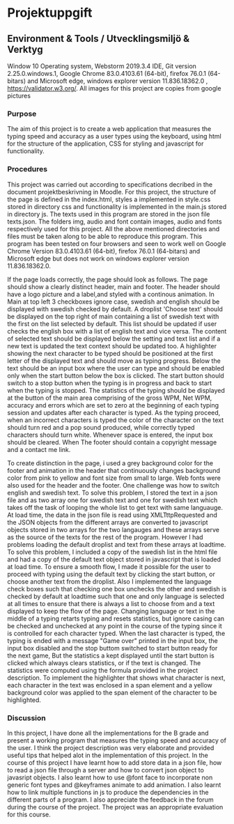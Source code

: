 # Projektuppgift

## Environment & Tools / Utvecklingsmiljö & Verktyg
Window 10 Operating system, Webstorm 2019.3.4 IDE, Git version 2.25.0.windows.1, Google Chrome 83.0.4103.61 (64-bit), 
firefox 76.0.1 (64-bitars) and Microsoft edge, windows explorer version 11.836.18362.0
, https://validator.w3.org/.
All images for this project are copies from google pictures

### Purpose
The aim of this project is to create a web application that measures the typing speed and accuracy as a user types using the keyboard, 
using html for the structure of the application, CSS for styling and javascript for functionality.

### Procedures
This project was carried out according to specifications decribed in the document projektbeskrivning in Moodle.
For this project, the structure of the page is defined in the index.html, styles a implemented in style.css stored 
in directory css and functionality is implemented in the main.js stored in directory js. The texts used in this program are 
stored in the json file texts.json. The folders img, audio and font contain images, audio and fonts respectively used 
for this project. All the above mentioned directories and files must be taken along to be able to reproduce this program.
This program has been tested on four browsers and seen to work well on Google Chrome Version 83.0.4103.61 (64-bit), 
firefox 76.0.1 (64-bitars) and Microsoft edge but does not work on windows explorer version 11.836.18362.0.


If the page loads correctly, the page should look as follows. The page should show a clearly distinct header, main and footer. 
The header should have a logo picture and a label,and styled with a continous animation. 
In Main at top left 3 checkboxes ignore case, swedish and english should be displayed with swedish checked by default. 
A droplist 'Choose text' should be displayed on the top right of main containing a list of swedish text with the first on the list 
selected by default. This list should be updated if user checks the english box with a list of english text and vice versa. 
The content of selected text should be displayed below the setting and text list and if a new text is updated the 
text context should be updated too. A highlighter showing the next character to be typed should be positioned at the first
  letter of the displayed text and should move as typing progress. Below the text should be an input box where the user 
  can type and should be enabled only when the start button below the box is clicked. The start button should switch to a stop 
  button when the typing is in progress and back to start when the typing is stopped. The statistics of the typing should 
  be displayed at the button of the main area comprising of the gross WPM, Net WPM, accuracy and errors which are set to zero 
  at the beginning of each typing session and updates after each character is typed. As the typing proceed, when an 
  incorrect characters is typed the color of the character on the text should turn red and a pop sound produced, while 
  correctly typed characters should turn white. Whenever space is entered, the input box should be cleared. When  The footer 
  should contain a copyright message and a contact me link.
  
  To create distinction in the page, i used a grey background color for the footer and animation in the header that 
  continuously changes background color from pink to yellow and font size from small to large. Web fonts were also used 
  for the header and the footer. One challenge was how to switch english and swedish text. To solve this problem, 
  I stored the text in a json file and as two array one for swedish text and one for swedish text which takes off the 
  task of looping the whole list to get text with same languauge. At load time, the data in the json file is read using
   XMLTttpRequested and the JSON objects from the different arrays are converted to javascript objects stored in two 
   arrays for the two langauges and these arrays serve as the source of the texts for the rest of the program.
  However I had problems loading the default droplist and text from these arrays at loadtime. To solve this problem, I included a copy 
  of the swedish list in the html file and had a copy of the default text object stored in javascript that is loaded at load time.
  To ensure a smooth flow, I made it possible for the user to proceed with typing using the default text by clicking the start button,
  or choose another text from the droplist. Also I implemented the language check boxes such that checking one box unchecks the other 
  and swedish is checked by default at loadtime such that one and only language is selected at all times to 
  ensure that there is always a list to choose from and a text displayed to keep the flow of the page. Changing language or 
  text in the middle of a typing retarts typing and resets statistics, but ignore casing can be checked and 
  unchecked at any point in the course of the typing since it is controlled for each character typed. 
  When the last character is typed, the typing is ended with a message "Game over" printed in the input box, the input box 
  disabled and the stop buttom switched to start button ready for the next game, But the statistics a kept displayed until the start
   button is clicked which always clears statistics, or if the text is changed. The statistics were computed using the formula 
   provided in the project description. To implement the highlighter that shows what character is next, each character 
   in the text was enclosed in a span element and a yellow background color was applied to the span element of the character to be 
   highlighted. 
 

### Discussion
In this project, I have done all the implementations for the B grade and present a working program that measures the 
typing speed and accuracy of the user.  I think the project description was very elaborate and provided useful tips 
that helped alot in the implementation of this project. In the course of this project I have learnt how to add store 
data in a json file, how to read a json file through a server and how to convert json object to javasript objects. I 
also learnt how to use @font face to incorporate non generic font types and @keyframes animate to add animation. I 
also learnt how to link multiple functions in js to produce the dependencies in the different parts of a program. I also 
appreciate the feedback in the forum during the course of the project. The project was an appropriate evaluation for this 
course.
